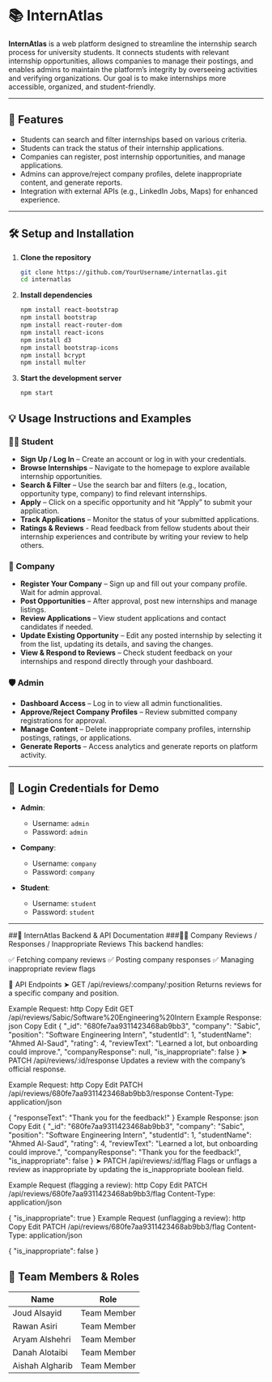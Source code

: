 # 📚 InternAtlas

**InternAtlas** is a web platform designed to streamline the internship search process for university students. It connects students with relevant internship opportunities, allows companies to manage their postings, and enables admins to maintain the platform’s integrity by overseeing activities and verifying organizations. Our goal is to make internships more accessible, organized, and student-friendly.

---

## 🚀 Features

- Students can search and filter internships based on various criteria.
- Students can track the status of their internship applications.
- Companies can register, post internship opportunities, and manage applications.
- Admins can approve/reject company profiles, delete inappropriate content, and generate reports.
- Integration with external APIs (e.g., LinkedIn Jobs, Maps) for enhanced experience.

---

## 🛠️ Setup and Installation

1. **Clone the repository**
   ```bash
   git clone https://github.com/YourUsername/internatlas.git
   cd internatlas
   ```

2. **Install dependencies**
   ```bash
   npm install react-bootstrap
   npm install bootstrap
   npm install react-router-dom
   npm install react-icons
   npm install d3
   npm install bootstrap-icons
   npm install bcrypt
   npm install multer
   ```

3. **Start the development server**
   ```bash
   npm start
   ```
   
## 💡 Usage Instructions and Examples

### 👩‍🎓 Student

- **Sign Up / Log In** – Create an account or log in with your credentials.
- **Browse Internships** – Navigate to the homepage to explore available internship opportunities.
- **Search & Filter** – Use the search bar and filters (e.g., location, opportunity type, company) to find relevant internships.
- **Apply** – Click on a specific opportunity and hit “Apply” to submit your application.
- **Track Applications** – Monitor the status of your submitted applications.
- **Ratings & Reviews** - Read feedback from fellow students about their internship experiences and contribute by writing your review to help others.

### 🏢 Company

- **Register Your Company** – Sign up and fill out your company profile. Wait for admin approval.
- **Post Opportunities** – After approval, post new internships and manage listings.
- **Review Applications** – View student applications and contact candidates if needed.
- **Update Existing Opportunity** – Edit any posted internship by selecting it from the list, updating its details, and saving the changes.
- **View & Respond to Reviews** – Check student feedback on your internships and respond directly through your dashboard.

### 🛡️ Admin

- **Dashboard Access** – Log in to view all admin functionalities.
- **Approve/Reject Company Profiles** – Review submitted company registrations for approval.
- **Manage Content** – Delete inappropriate company profiles, internship postings, ratings, or applications.
- **Generate Reports** – Access analytics and generate reports on platform activity.

---


## 🔐 Login Credentials for Demo

- **Admin**:  
  - Username: `admin`  
  - Password: `admin`

- **Company**:  
  - Username: `company`  
  - Password: `company`

- **Student**:  
  - Username: `student`  
  - Password: `student`

---

##📝 InternAtlas Backend & API Documentation
###👩‍🎓 Company Reviews / Responses / Inappropriate Reviews
This backend handles:

✅ Fetching company reviews
✅ Posting company responses
✅ Managing inappropriate review flags

📍 API Endpoints
➤ GET /api/reviews/:company/:position
Returns reviews for a specific company and position.

Example Request:
http
Copy
Edit
GET /api/reviews/Sabic/Software%20Engineering%20Intern
Example Response:
json
Copy
Edit
{
  "_id": "680fe7aa9311423468ab9bb3",
  "company": "Sabic",
  "position": "Software Engineering Intern",
  "studentId": 1,
  "studentName": "Ahmed Al-Saud",
  "rating": 4,
  "reviewText": "Learned a lot, but onboarding could improve.",
  "companyResponse": null,
  "is_inappropriate": false
}
➤ PATCH /api/reviews/:id/response
Updates a review with the company’s official response.

Example Request:
http
Copy
Edit
PATCH /api/reviews/680fe7aa9311423468ab9bb3/response
Content-Type: application/json

{
  "responseText": "Thank you for the feedback!"
}
Example Response:
json
Copy
Edit
{
  "_id": "680fe7aa9311423468ab9bb3",
  "company": "Sabic",
  "position": "Software Engineering Intern",
  "studentId": 1,
  "studentName": "Ahmed Al-Saud",
  "rating": 4,
  "reviewText": "Learned a lot, but onboarding could improve.",
  "companyResponse": "Thank you for the feedback!",
  "is_inappropriate": false
}
➤ PATCH /api/reviews/:id/flag
Flags or unflags a review as inappropriate by updating the is_inappropriate boolean field.

Example Request (flagging a review):
http
Copy
Edit
PATCH /api/reviews/680fe7aa9311423468ab9bb3/flag
Content-Type: application/json

{
  "is_inappropriate": true
}
Example Request (unflagging a review):
http
Copy
Edit
PATCH /api/reviews/680fe7aa9311423468ab9bb3/flag
Content-Type: application/json

{
  "is_inappropriate": false
}




## 👥 Team Members & Roles

| Name            | Role        |
|-----------------|-------------|
| Joud Alsayid    | Team Member |
| Rawan Asiri     | Team Member |
| Aryam Alshehri  | Team Member |
| Danah Alotaibi  | Team Member |
| Aishah Algharib | Team Member |
